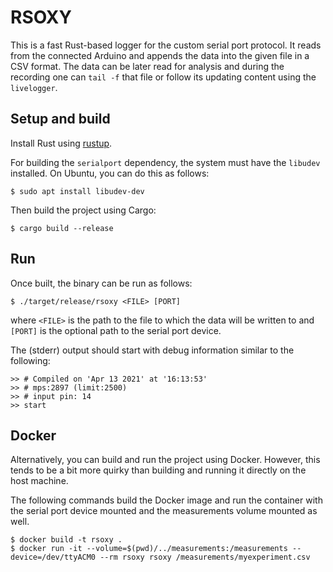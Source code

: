 # RSOXY

This is a fast Rust-based logger for the custom serial port protocol.
It reads from the connected Arduino and appends the data into the given file in a CSV format.
The data can be later read for analysis and during the recording one can `tail -f` that file or follow its updating content using the `livelogger`.


## Setup and build

Install Rust using [rustup](https://rustup.rs/).

For building the `serialport` dependency, the system must have the `libudev` installed.
On Ubuntu, you can do this as follows:

```
$ sudo apt install libudev-dev
```

Then build the project using Cargo:

```
$ cargo build --release
```


## Run

Once built, the binary can be run as follows:

```
$ ./target/release/rsoxy <FILE> [PORT]
```

where `<FILE>` is the path to the file to which the data will be written to and `[PORT]` is the optional path to the serial port device.

The (stderr) output should start with debug information similar to the following:

```
>> # Compiled on 'Apr 13 2021' at '16:13:53'
>> # mps:2897 (limit:2500)
>> # input pin: 14
>> start
```


## Docker

Alternatively, you can build and run the project using Docker. However, this tends to be a bit more quirky than building and running it directly on the host machine.

The following commands build the Docker image and run the container with the serial port device mounted and the measurements volume mounted as well.

```
$ docker build -t rsoxy .
$ docker run -it --volume=$(pwd)/../measurements:/measurements --device=/dev/ttyACM0 --rm rsoxy rsoxy /measurements/myexperiment.csv
```

